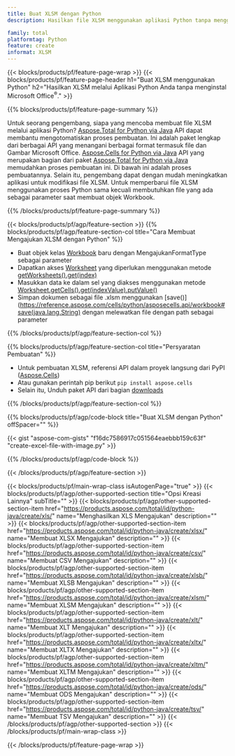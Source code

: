 ```yaml
---
title: Buat XLSM dengan Python
description: Hasilkan file XLSM menggunakan aplikasi Python tanpa menggunakan Microsoft Office. 

family: total
platformtag: Python
feature: create
informat: XLSM
---
```

{{< blocks/products/pf/feature-page-wrap >}}
{{< blocks/products/pf/feature-page-header h1="Buat XLSM menggunakan Python" h2="Hasilkan XLSM melalui Aplikasi Python Anda tanpa menginstal Microsoft Office<sup>&reg;</sup>." >}}

{{% blocks/products/pf/feature-page-summary %}}

Untuk seorang pengembang, siapa yang mencoba membuat file XLSM melalui aplikasi Python? [Aspose.Total for Python via Java](https://products.aspose.com/total/python-java/) API dapat membantu mengotomatiskan proses pembuatan. Ini adalah paket lengkap dari berbagai API yang menangani berbagai format termasuk file dan Gambar Microsoft Office. [Aspose.Cells for Python via Java](https://products.aspose.com/cells/python-java/) API yang merupakan bagian dari paket [Aspose.Total for Python via Java](https://products.aspose.com/total/python-java/) memudahkan proses pembuatan ini. Di bawah ini adalah proses pembuatannya. Selain itu, pengembang dapat dengan mudah meningkatkan aplikasi untuk modifikasi file XLSM. Untuk memperbarui file XLSM menggunakan proses Python sama kecuali membutuhkan file yang ada sebagai parameter saat membuat objek Workbook.

{{% /blocks/products/pf/feature-page-summary %}}

{{< blocks/products/pf/agp/feature-section >}}
{{% blocks/products/pf/agp/feature-section-col title="Cara Membuat Mengajukan XLSM dengan Python" %}}

- Buat objek kelas [Workbook](https://reference.aspose.com/cells/python/asposecells.api/Workbook) baru dengan MengajukanFormatType sebagai parameter
- Dapatkan akses [Worksheet](https://reference.aspose.com/cells/python/asposecells.api/Worksheet) yang diperlukan menggunakan metode [getWorksheets().get(index)](https://reference.aspose.com/cells/python/asposecells.api/workbook#Worksheets)
- Masukkan data ke dalam sel yang diakses menggunakan metode [Worksheet.getCells().get(indexValue).putValue()](https://reference.aspose.com/cells/python/asposecells.api/worksheet#Cells)
- Simpan dokumen sebagai file .xlsm menggunakan [save()](https://reference.aspose.com/cells/python/asposecells.api/workbook#save(java.lang.String) dengan melewatkan file dengan path sebagai parameter

{{% /blocks/products/pf/agp/feature-section-col %}}

{{% blocks/products/pf/agp/feature-section-col title="Persyaratan Pembuatan" %}}

- Untuk pembuatan XLSM, referensi API dalam proyek langsung dari PyPI ([Aspose.Cells](https://pypi.org/project/aspose-cells/))
- Atau gunakan perintah pip berikut ```pip install aspose.cells``` 
- Selain itu, Unduh paket API dari bagian [downloads](https://downloads.aspose.com/cells/python-java) 

{{% /blocks/products/pf/agp/feature-section-col %}}

{{% blocks/products/pf/agp/code-block title="Buat XLSM dengan Python" offSpacer="" %}}

{{< gist "aspose-com-gists" "f16dc7586917c051564eaebbb159c63f" "create-excel-file-with-image.py" >}}

{{% /blocks/products/pf/agp/code-block %}}

{{< /blocks/products/pf/agp/feature-section >}}

{{< blocks/products/pf/main-wrap-class isAutogenPage="true" >}}
{{< blocks/products/pf/agp/other-supported-section title="Opsi Kreasi Lainnya" subTitle="" >}}
{{< blocks/products/pf/agp/other-supported-section-item href="https://products.aspose.com/total/id/python-java/create/xls/" name="Menghasilkan XLS Mengajukan" description="" >}}
{{< blocks/products/pf/agp/other-supported-section-item href="https://products.aspose.com/total/id/python-java/create/xlsx/" name="Membuat XLSX Mengajukan" description="" >}}
{{< blocks/products/pf/agp/other-supported-section-item href="https://products.aspose.com/total/id/python-java/create/csv/" name="Membuat CSV Mengajukan" description="" >}}
{{< blocks/products/pf/agp/other-supported-section-item href="https://products.aspose.com/total/id/python-java/create/xlsb/" name="Membuat XLSB Mengajukan" description="" >}}
{{< blocks/products/pf/agp/other-supported-section-item href="https://products.aspose.com/total/id/python-java/create/xlsm/" name="Membuat XLSM Mengajukan" description="" >}}
{{< blocks/products/pf/agp/other-supported-section-item href="https://products.aspose.com/total/id/python-java/create/xlt/" name="Membuat XLT Mengajukan" description="" >}}
{{< blocks/products/pf/agp/other-supported-section-item href="https://products.aspose.com/total/id/python-java/create/xltx/" name="Membuat XLTX Mengajukan" description="" >}}
{{< blocks/products/pf/agp/other-supported-section-item href="https://products.aspose.com/total/id/python-java/create/xltm/" name="Membuat XLTM Mengajukan" description="" >}}
{{< blocks/products/pf/agp/other-supported-section-item href="https://products.aspose.com/total/id/python-java/create/ods/" name="Membuat ODS Mengajukan" description="" >}}
{{< blocks/products/pf/agp/other-supported-section-item href="https://products.aspose.com/total/id/python-java/create/tsv/" name="Membuat TSV Mengajukan" description="" >}}
{{< /blocks/products/pf/agp/other-supported-section >}}
{{< /blocks/products/pf/main-wrap-class >}}

{{< /blocks/products/pf/feature-page-wrap >}}